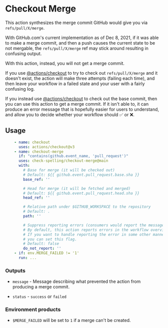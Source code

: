 # Checkout Merge

This action synthesizes the merge commit GitHub would give you via `refs/pull/X/merge`.

With GitHub.com's current implementation as of Dec 8, 2021, if it was able to make a
merge commit, and then a push causes the current state to be not mergable, the
`refs/pull/X/merge` ref may stick around resulting in confusing output.


With this action, instead, you will not get a merge commit.

If you use [@actions/checkout](https://github.com/actions/checkout) to try to
check out `refs/pull/X/merge` and it doesn't exist, the action will make three
attempts (failing each time), and then leave your workflow in a failed state
and your user with a fairly confusing log.



If you instead use [@actions/checkout](https://github.com/actions/checkout) to
check out the base commit, then you can use this action to get a merge commit.
If it isn't able to, it can produce an error message that is hopefully easier
for users to understand, and allow you to decide whether your workflow should
✅ or ❌.

## Usage

```yaml
    - name: checkout
      uses: actions/checkout@v3
    - name: checkout-merge
      if: "contains(github.event_name, 'pull_request')"
      uses: check-spelling/checkout-merge@main
      with:
        # Base for merge (it will be checked out)
        # Default: ${{ github.event.pull_request.base.sha }}
        base_ref: ''

        # Head for merge (it will be fetched and merged)
        # Default: ${{ github.event.pull_request.head.sha }}
        head_ref: ''

        # Relative path under $GITHUB_WORKSPACE to the repository
        # Default: .
        path: ''

        # Suppress reporting errors (consumers would report the message themselves)
        # By default, this action reports errors in the workflow overview.
        # If you want to handle reporting the error in some other manner,
        # you can set this flag.
        # Default: false
        do_not_report: ''
    - if: env.MERGE_FAILED != '1'
      run: ...
```

### Outputs

* `message` - Message describing what prevented the action from producing a merge commit.

* `status` - `success` or `failed`

### Environment products

* `$MERGE_FAILED` will be set to `1` if a merge can't be created.
